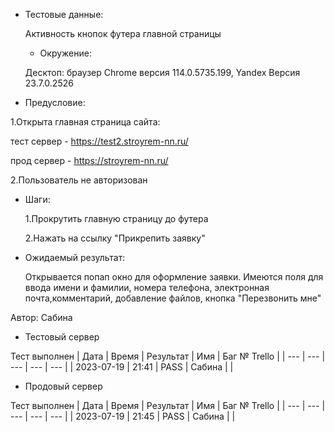 * Тестовые данные:

	Активность кнопок футера главной страницы
	
	* Окружение: 

	Десктоп: браузер Chrome версия 114.0.5735.199, Yandex Версия 23.7.0.2526
 
* Предусловие:

 1.Открыта главная страница сайта:
 
 тест сервер - https://test2.stroyrem-nn.ru/
 
 прод сервер - https://stroyrem-nn.ru/
 
 2.Пользователь не авторизован
 
 
* Шаги:

  1.Прокрутить главную страницу до футера
  
  2.Нажать на ссылку "Прикрепить заявку"

* Ожидаемый результат:

   Открывается попап окно для оформление заявки. Имеются поля для ввода имени и фамилии, номера телефона, электронная почта,комментарий, добавление файлов, кнопка "Перезвонить мне"


Автор: Сабина

* Тестовый сервер 

Тест выполнен
| Дата | Время | Результат | Имя | Баг № Trello |
| --- | --- | --- | --- | --- |
| 2023-07-19 | 21:41 | PASS | Сабина |   | 

* Продовый сервер

Тест выполнен
| Дата | Время | Результат | Имя | Баг № Trello |
| --- | --- | --- | --- | --- |
| 2023-07-19 | 21:45 | PASS | Сабина |   | 
